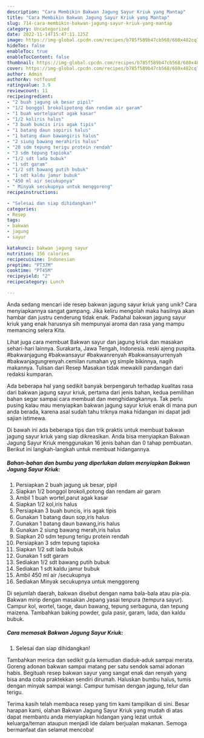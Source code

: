 ```yaml
---
description: "Cara Membikin Bakwan Jagung Sayur Kriuk yang Mantap"
title: "Cara Membikin Bakwan Jagung Sayur Kriuk yang Mantap"
slug: 714-cara-membikin-bakwan-jagung-sayur-kriuk-yang-mantap
category: Uncategorized
date: 2022-11-14T15:47:11.125Z
image: https://img-global.cpcdn.com/recipes/b785f589b47cb568/680x482cq70/bakwan-jagung-sayur-kriuk-foto-resep-utama.jpg
hideToc: false
enableToc: true
enableTocContent: false
thumbnail: https://img-global.cpcdn.com/recipes/b785f589b47cb568/680x482cq70/bakwan-jagung-sayur-kriuk-foto-resep-utama.jpg
cover: https://img-global.cpcdn.com/recipes/b785f589b47cb568/680x482cq70/bakwan-jagung-sayur-kriuk-foto-resep-utama.jpg
author: Admin
authorAv: notfound
ratingvalue: 3.9
reviewcount: 11
recipeingredient:
- "2 buah jagung uk besar pipil"
- "1/2 bonggol brokolipotong dan rendam air garam"
- "1 buah wortelparut agak kasar"
- "1/2 koliris halus"
- "3 buah buncis iris agak tipis"
- "1 batang daun sopiris halus"
- "1 batang daun bawangiris halus"
- "2 siung bawang merahiris halus"
- "20 sdm tepung terigu protein rendah"
- "3 sdm tepung tapioka"
- "1/2 sdt lada bubuk"
- "1 sdt garam"
- "1/2 sdt bawang putih bubuk"
- "1 sdt kaldu jamur bubuk"
- "450 ml air secukupnya"
- " Minyak secukupnya untuk menggoreng"
recipeinstructions:

- "Selesai dan siap dihidangkan!"
categories:
- Resep
tags:
- bakwan
- jagung
- sayur

katakunci: bakwan jagung sayur 
nutrition: 156 calories
recipecuisine: Indonesian
preptime: "PT37M"
cooktime: "PT45M"
recipeyield: "2"
recipecategory: Lunch

---
```





Anda sedang mencari ide resep bakwan jagung sayur kriuk yang unik? Cara menyiapkannya sangat gampang. Jika keliru mengolah maka hasilnya akan hambar dan justru cenderung tidak enak. Padahal bakwan jagung sayur kriuk yang enak harusnya sih mempunyai aroma dan rasa yang mampu memancing selera Kita.





Lihat juga cara membuat Bakwan sayur dan jagung kriuk dan masakan sehari-hari lainnya. Surakarta, Jawa Tengah, Indonesia. reski ajeng puspita. #bakwanjagung #bakwansayur #bakwanrenyah #bakwansayurrenyah #bakwanjagungrenyah.cemilan rumahan yg simple bikinnya, nagih makannya. Tulisan dari Resep Masakan tidak mewakili pandangan dari redaksi kumparan.

Ada beberapa hal yang sedikit banyak berpengaruh terhadap kualitas rasa dari bakwan jagung sayur kriuk, pertama dari jenis bahan, kedua pemilihan bahan segar sampai cara membuat dan menghidangkannya. Tak perlu pusing kalau mau menyiapkan bakwan jagung sayur kriuk enak di mana pun anda berada, karena asal sudah tahu triknya maka hidangan ini dapat jadi sajian istimewa.






Di bawah ini ada beberapa tips dan trik praktis untuk membuat bakwan jagung sayur kriuk yang siap dikreasikan. Anda bisa menyiapkan Bakwan Jagung Sayur Kriuk menggunakan 16 jenis bahan dan 0 tahap pembuatan. Berikut ini langkah-langkah untuk membuat hidangannya.

<!--inarticleads1-->

##### Bahan-bahan dan bumbu yang diperlukan dalam menyiapkan Bakwan Jagung Sayur Kriuk:

1. Persiapkan 2 buah jagung uk besar, pipil
1. Siapkan 1/2 bonggol brokoli,potong dan rendam air garam
1. Ambil 1 buah wortel,parut agak kasar
1. Siapkan 1/2 kol,iris halus
1. Persiapkan 3 buah buncis, iris agak tipis
1. Gunakan 1 batang daun sop,iris halus
1. Gunakan 1 batang daun bawang,iris halus
1. Gunakan 2 siung bawang merah,iris halus
1. Siapkan 20 sdm tepung terigu protein rendah
1. Persiapkan 3 sdm tepung tapioka
1. Siapkan 1/2 sdt lada bubuk
1. Gunakan 1 sdt garam
1. Sediakan 1/2 sdt bawang putih bubuk
1. Sediakan 1 sdt kaldu jamur bubuk
1. Ambil 450 ml air /secukupnya
1. Sediakan  Minyak secukupnya untuk menggoreng


Di sejumlah daerah, bakwan disebut dengan nama bala-bala atau pia-pia. Bakwan mirip dengan masakan Jepang yasai tenpura (tempura sayur). Campur kol, wortel, taoge, daun bawang, tepung serbaguna, dan tepung maizena. Tambahkan baking powder, gula pasir, garam, lada, dan kaldu bubuk. 

<!--inarticleads2-->

##### Cara memasak Bakwan Jagung Sayur Kriuk:


1. Selesai dan siap dihidangkan!

Tambahkan merica dan sedikit gula kemudian diaduk-aduk sampai merata. Goreng adonan bakwan sampai matang per satu sendok samai adonan habis. Begituah resep bakwan sayur yang sangat enak dan renyah yang bisa anda coba praktekkan sendiri dirumah. Haluskan bumbu halus, tumis dengan minyak sampai wangi. Campur tumisan dengan jagung, telur dan terigu. 

Terima kasih telah membaca resep yang tim kami tampilkan di sini. Besar harapan kami, olahan Bakwan Jagung Sayur Kriuk yang mudah di atas dapat membantu anda menyiapkan hidangan yang lezat untuk keluarga/teman ataupun menjadi ide dalam berjualan makanan. Semoga bermanfaat dan selamat mencoba!
